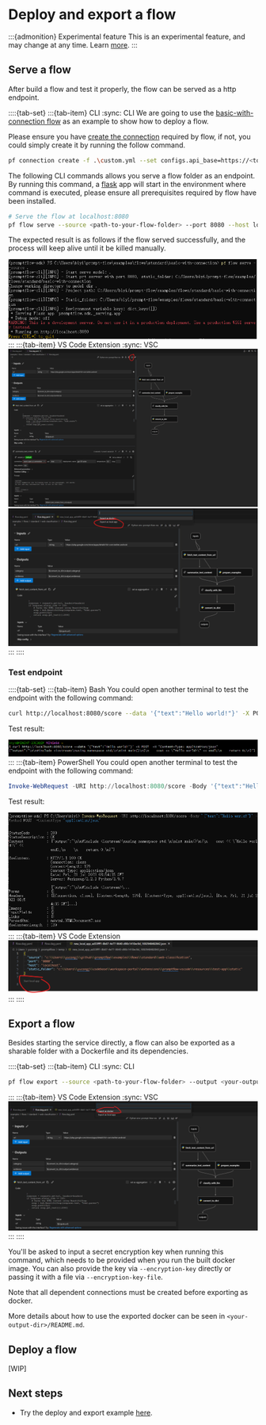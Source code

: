 # Deploy and export a flow

:::{admonition} Experimental feature
This is an experimental feature, and may change at any time. Learn [more](https://aka.ms/azuremlexperimental).
:::

## Serve a flow
After build a flow and test it properly, the flow can be served as a http endpoint.

::::{tab-set}
:::{tab-item} CLI
:sync: CLI
We are going to use the [basic-with-connection flow](https://github.com/microsoft/promptflow/tree/main/examples/flows/standard/basic-with-connection) as
an example to show how to deploy a flow.

Please ensure you have [create the connection](manage-connections.md#create-a-connection) required by flow, if not, you could simply create it by running the follow command.
```bash
pf connection create -f .\custom.yml --set configs.api_base=https://<to-be-replaced>.openai.azure.com/ secrets.api_key=<to-be-replaced>
```

The following CLI commands allows you serve a flow folder as an endpoint. By running this command, a [flask](https://flask.palletsprojects.com/en/) app will start in the environment where command is executed, please ensure all prerequisites required by flow have been installed.
```bash
# Serve the flow at localhost:8080
pf flow serve --source <path-to-your-flow-folder> --port 8080 --host localhost
```

The expected result is as follows if the flow served successfully, and the process will keep alive until it be killed manually.

![img](../media/how-to-guides/deploy_flow.png)
:::
:::{tab-item} VS Code Extension
:sync: VSC
![img](../media/how-to-guides/vscode_export.png)
![img](../media/how-to-guides/vscode_export_as_local_app.png)
:::
::::

### Test endpoint
::::{tab-set}
:::{tab-item} Bash
You could open another terminal to test the endpoint with the following command:
```bash
curl http://localhost:8080/score --data '{"text":"Hello world!"}' -X POST  -H "Content-Type: application/json"
```
Test result:

![img](../media/how-to-guides/test_endpoint_bash.png)
:::
:::{tab-item} PowerShell
You could open another terminal to test the endpoint with the following command:
```powershell
Invoke-WebRequest -URI http://localhost:8080/score -Body '{"text":"Hello world!"}' -Method POST  -ContentType "application/json"
```
Test result:

![img](../media/how-to-guides/test_endpoint.png)
:::
:::{tab-item} VS Code Extension
![img](../media/how-to-guides/vscode_start_local_app.png)
:::
::::

## Export a flow

Besides starting the service directly, a flow can also be exported as a sharable folder with a Dockerfile and its dependencies.

::::{tab-set}
:::{tab-item} CLI
:sync: CLI
```bash
pf flow export --source <path-to-your-flow-folder> --output <your-output-dir> --format docker
```
:::
:::{tab-item} VS Code Extension
:sync: VSC
![img](../media/how-to-guides/vscode_export_as_docker.png)
:::
::::

You'll be asked to input a secret encryption key when running this command, 
which needs to be provided when you run the built docker image.
You can also provide the key via `--encryption-key` directly or passing it with a file via `--encryption-key-file`.

Note that all dependent connections must be created before exporting as docker.

More details about how to use the exported docker can be seen in `<your-output-dir>/README.md`. 

## Deploy a flow
[WIP]

## Next steps
- Try the deploy and export example [here](https://github.com/microsoft/promptflow/blob/main/examples/tutorials/flow-deploy/deploy.md).

